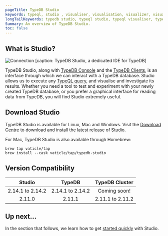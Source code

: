 ```yaml
---
pageTitle: TypeDB Studio
keywords: typeql, studio , visualiser, visualisation, visualizer, visualization
longTailKeywords: typedb studio, typeql studio, typeql visualiser, typeql visualisation, typeql visualizer, typeql visualization
Summary: An overview of TypeDB Studio.
toc: false
---
```

## What is Studio?
![Connection](/docs/images/studio/studio.png)
[caption: TypeDB Studio, a dedicated IDE for TypeDB]

TypeDB Studio, along with [TypeDB Console](../02-console/01-console.md) and the [TypeDB Clients](../03-client-api/00-overview.md), is an interface through which we can interact with a TypeDB database.
Studio allows us to execute any [TypeQL query](../11-query/00-overview.md), and visualise and investigate its results.
Whether you need a tool to test and experiment with your newly created TypeDB database, or you prefer a graphical interface for reading data from TypeDB, you will find Studio extremely useful.

## Download Studio
TypeDB Studio is available for Linux, Mac and Windows. Visit the [Download Centre](https://vaticle.com/download#typedb-studio) to download and install the latest release of Studio.

For Mac, TypeDB Studio is also available through Homebrew:

```
brew tap vaticle/tap
brew install --cask vaticle/tap/typedb-studio
```


## Version Compatibility

|      Studio      |      TypeDB      |  TypeDB Cluster  |
|:----------------:|:----------------:|:----------------:|
| 2.14.1 to 2.14.2 | 2.14.1 to 2.14.2 |   Coming soon!   |
|      2.11.0      |      2.11.1      | 2.11.1 to 2.11.2 |


## Up next...
In the section that follows, we learn how to get [started quickly](../07-studio/01-quickstart.md) with Studio.
